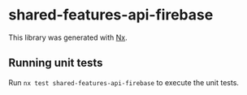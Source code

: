 # shared-features-api-firebase

This library was generated with [Nx](https://nx.dev).

## Running unit tests

Run `nx test shared-features-api-firebase` to execute the unit tests.
